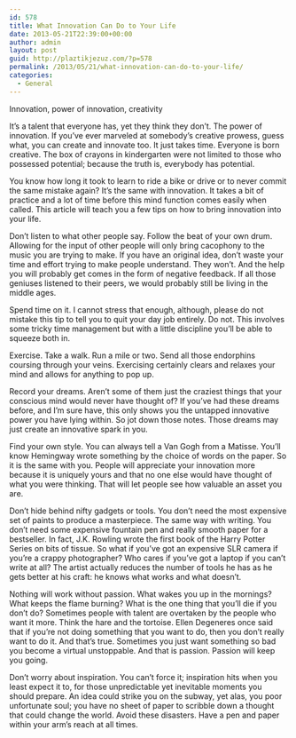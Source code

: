 ```yaml
---
id: 578
title: What Innovation Can Do to Your Life
date: 2013-05-21T22:39:00+00:00
author: admin
layout: post
guid: http://plaztikjezuz.com/?p=578
permalink: /2013/05/21/what-innovation-can-do-to-your-life/
categories:
  - General
---
```

Innovation, power of innovation, creativity

It&#8217;s a talent that everyone has, yet they think they don&#8217;t. The power of innovation. If you&#8217;ve ever marveled at somebody&#8217;s creative prowess, guess what, you can create and innovate too. It just takes time. Everyone is born creative. The box of crayons in kindergarten were not limited to those who possessed potential; because the truth is, everybody has potential.

You know how long it took to learn to ride a bike or drive or to never commit the same mistake again? It&#8217;s the same with innovation. It takes a bit of practice and a lot of time before this mind function comes easily when called. This article will teach you a few tips on how to bring innovation into your life.

Don&#8217;t listen to what other people say. Follow the beat of your own drum. Allowing for the input of other people will only bring cacophony to the music you are trying to make. If you have an original idea, don&#8217;t waste your time and effort trying to make people understand. They won&#8217;t. And the help you will probably get comes in the form of negative feedback. If all those geniuses listened to their peers, we would probably still be living in the middle ages.

Spend time on it. I cannot stress that enough, although, please do not mistake this tip to tell you to quit your day job entirely. Do not. This involves some tricky time management but with a little discipline you&#8217;ll be able to squeeze both in.

Exercise. Take a walk. Run a mile or two. Send all those endorphins coursing through your veins. Exercising certainly clears and relaxes your mind and allows for anything to pop up.

Record your dreams. Aren&#8217;t some of them just the craziest things that your conscious mind would never have thought of? If you&#8217;ve had these dreams before, and I&#8217;m sure have, this only shows you the untapped innovative power you have lying within. So jot down those notes. Those dreams may just create an innovative spark in you.

Find your own style. You can always tell a Van Gogh from a Matisse. You&#8217;ll know Hemingway wrote something by the choice of words on the paper. So it is the same with you. People will appreciate your innovation more because it is uniquely yours and that no one else would have thought of what you were thinking. That will let people see how valuable an asset you are.

Don&#8217;t hide behind nifty gadgets or tools. You don&#8217;t need the most expensive set of paints to produce a masterpiece. The same way with writing. You don&#8217;t need some expensive fountain pen and really smooth paper for a bestseller. In fact, J.K. Rowling wrote the first book of the Harry Potter Series on bits of tissue. So what if you&#8217;ve got an expensive SLR camera if you&#8217;re a crappy photographer? Who cares if you&#8217;ve got a laptop if you can&#8217;t write at all? The artist actually reduces the number of tools he has as he gets better at his craft: he knows what works and what doesn&#8217;t.

Nothing will work without passion. What wakes you up in the mornings? What keeps the flame burning? What is the one thing that you&#8217;ll die if you don&#8217;t do? Sometimes people with talent are overtaken by the people who want it more. Think the hare and the tortoise. Ellen Degeneres once said that if you&#8217;re not doing something that you want to do, then you don&#8217;t really want to do it. And that&#8217;s true. Sometimes you just want something so bad you become a virtual unstoppable. And that is passion. Passion will keep you going.

Don&#8217;t worry about inspiration. You can&#8217;t force it; inspiration hits when you least expect it to, for those unpredictable yet inevitable moments you should prepare. An idea could strike you on the subway, yet alas, you poor unfortunate soul; you have no sheet of paper to scribble down a thought that could change the world. Avoid these disasters. Have a pen and paper within your arm&#8217;s reach at all times.